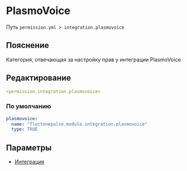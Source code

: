 # PlasmoVoice
Путь `permission.yml > integration.plasmovoice`

## Пояснение
Категория, отвечающая за настройку прав у интеграции PlasmoVoice

## Редактирование
```yaml
<permission.integration.plasmovoice>
```

### По умолчанию
```yaml
plasmovoice:
  name: "flectonepulse.module.integration.plasmovoice"
  type: TRUE
```

## Параметры

- [Интеграция](/docs/integration/plasmovoice/)

<!--@include: @/parts/permission/permissionTier3.md-->

